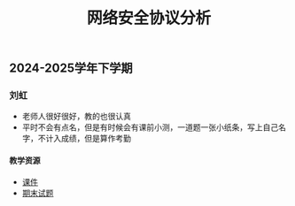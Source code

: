﻿---
title: 网络安全协议分析
dir:
  link: true
---

## 2024-2025学年下学期

### 刘虹

- 老师人很好很好，教的也很认真
- 平时不会有点名，但是有时候会有课前小测，一道题一张小纸条，写上自己名字，不计入成绩，但是算作考勤

#### 教学资源

- [课件](https://drive.vanillaaaa.org/SharedCourses/软件工程学院/网络安全协议分析/2024-2025学年下学期)
- [期末试题](./2024-2025学年下学期期末)
